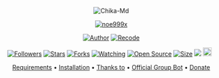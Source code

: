 <p align="center">
<img src="https://i.pinimg.com/originals/1d/94/d8/1d94d82ea19ee7935032add271da0659.gif" alt="Chika-Md"/>


</p>
<p align="center">
<a href="#"><img title="noe999x" src="https://img.shields.io/badge/noe999x-green?colorA=%23ff0000&colorB=%23017e40&style=for-the-badge"></a>
</p>
<p align="center">
<a href="https://github.com/noe999x"><img title="Author" src="https://img.shields.io/badge/Author-ikz-red.svg?style=for-the-badge&logo=github"></a>
<a href="https://github.com/noe999x"><img title="Recode" src="https://img.shields.io/badge/Recode-noe999x-red.svg?style=for-the-badge&logo=github"></a>
</p>
<p align="center">
<a href="https://github.com/noe999x/followers"><img title="Followers" src="https://img.shields.io/github/followers/noe999x?color=red&style=flat-square"></a>
<a href="https://github.com/noe999x/nslvd/stargazers/"><img title="Stars" src="https://img.shields.io/github/stars/noe999x/Chika-Md?color=blue&style=flat-square"></a>
<a href="https://github.com/noe999x/nslvd/network/members"><img title="Forks" src="https://img.shields.io/github/forks/noe999x/Chika-Md?color=red&style=flat-square"></a>
<a href="https://github.com/noe999x/nslvd/watchers"><img title="Watching" src="https://img.shields.io/github/watchers/noe999x/Chika-Md?label=Watchers&color=blue&style=flat-square"></a>
<a href="https://github.com/noe999x/nslvd"><img title="Open Source" src="https://badges.frapsoft.com/os/v2/open-source.svg?v=103"></a>
<a href="https://github.com/noe999x/nslvd/"><img title="Size" src="https://img.shields.io/github/repo-size/noe999x/webdav?style=flat-square&color=green"></a>
<a href="https://hits.seeyoufarm.com"><img src="https://hits.seeyoufarm.com/api/count/incr/badge.svg?url=https%3A%2F%2Fgithub.com%2Fnoe999x%2Fnslvd&count_bg=%2379C83D&title_bg=%23555555&icon=probot.svg&icon_color=%2300FF6D&title=hits&edge_flat=false"/></a>
<a href="https://github.com/noe999x/Chika-Md/graphs/commit-activity"><img height="20" src="https://img.shields.io/badge/Maintained%3F-yes-green.svg"></a>&nbsp;&nbsp;
</p>

<p align="center">
  <a href="https://github.com/riychdwayne/Chika-Md#requirements">Requirements</a> •
  <a href="https://github.com/riychdwayne/Chika-Md#instalasi">Installation</a> •
  <a href="https://github.com/riychdwayne/Chika-Md#thanks-to">Thanks to</a> •
  <a href="https://github.com/riychdwayne/Chika-Md#Official-Group"> Official Group Bot</a> •
  <a href="https://github.com/riychdwayne/Chika-Md#donate">Donate</a>
</p>
</div>
